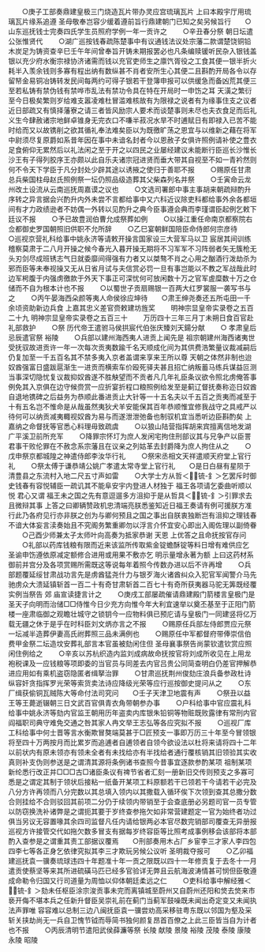 <!-- { "loadSidebar": true } -->
　　○庚子工部奏鼎建皇极三门烧造瓦片带办灵应宫琉璃瓦片  上曰本殿宇厅用琉璃瓦片缘系追遵  圣母敬奉岂容少缓着遵前旨行鼎建朝门已知之矣另候旨行　　○山东巡抚钱士完奏四氏学生员照府学例一年一贡许之
　　○辛丑春分祭  朝日坛遣公张惟贤代
　　○湖广巡按钱春疏陈楚事中有议通钱法议处宗藩二款谓楚饶铜铅木炭足为铸资查辛巳壬午年间曾奉旨开铸未期报罢必也凡条编赎锾听民杂入银钱盖银以充少府水衡宗禄协济诸需而钱以充官吏师生之廪饩胥役之工食其便一银半折火耗半入羡余钱则多寡有程出纳有数纵甚不肖者安所生心其便二且斟酌开局各令以存留帑金易铜冶铸转发民间每两约可得子银若干登簿申报可以供缓急而备凶荒其便三至若私铸有禁伪钱有禁哗市乱法有禁功令具在特在开局时一申饬之耳  天潢之繁衍至今日极矣繁则岁给难支嚣凌难杜冒滥难核故有为限禄之说者有为缘事住支之议者近日部疏又有慎择藩寮之请三者皆风励宗人要术而谈楚事则未尽也夫衣食足而后礼义生今肆赦诸宗地鲜卓锥身无完衣口不嗛半菽况水旱不时逋赋日有即禄入已苦不能时给而又以故镌削之欲其循礼奉法难矣臣以为既徼旷荡之恩宜与以维新之藉在将军中尉须尽复原爵如系昔年因在事中未谙名封者今以恩赦子女俱许照例请补使之豊衣足食俯仰无累然后以礼法闲之至于开之以四民之业屡经建议未能断行臣巡长沙惟长沙王有子得列胶序王亦颇以此自乐夫诸宗冠进贤而垂大带其自视至不如一青衿然则何不令天下学臣于凡分封处少辟其途以诱掖之使归于善耶不报
　　○赐原任甘肃总兵柴国柱母赵氏照例祭一坛仍照品级造葬其父柴森列名并祭
　　○壬寅命云龙州改土设流从云南巡抚周嘉谟之议也
　　○文选司署郎中事主事胡来朝疏辩酌升序转之异言据会兴酌升内外未尝不言都给事中又六科近议除吏科都给事外余各都垣间有才力政绩逊者不妨偶一外转以见酌升之典今臣事遵会典而李瑾谓臣起例乞敕下廷议不报
　　○予已故豊润伯曹允成祭葬如例
　　○以操江重任命南京都察院右佥都御史罗国朝照旧供职不允所辞
　　○乙巳宴朝鲜国陪臣命侍郎何宗彦待　　○巡视京营礼科给事中姚永济等请敕开操言国家设三大营军马以卫  宸居其间训练稽察莫肃于二八月开操之候今春光入暮开操无期将不习军军不习阵弱者矢无簇枪无头刃剑尽成班锈志气日就委靡间得强有力者又以桀骜不肖之心用之酗酒行泼劫杀为邪而臣等未奉视操又无从日省月试与夫信赏必罚一旦有事岂能以不教之军战哉此时边军枵腹于内强虏徼款于外天下事正可深忧何可放闲数十万之官军虗糜数十万之仓储而不自为根本计也不报
　　○以蜀世子贡扇赐银一百两大红罗裳服一袭写书与之
　　○丙午晏海西朵颜等夷人命侯徐应坤待　　○肃王绅尧奏还五所屯田一千余顷资助新边兵食  上嘉其忠义差官赍敕建坊旌奖
　　明神宗显皇帝实录卷之五百二十九
明神宗显皇帝实录卷之五百三十
　　万历四十三年三月丁未朔日食百官赴礼部救护
　　○祭  历代帝王遣驸马侯拱宸代伯张庆臻刘天鍚分献
　　○  孝肃皇后忌辰遣官祭  裕陵
　　○兵部以建州海西夷人进贡上闻先是  祖宗朝建州海西诸夷世受抚驭故进贡许一年一次每次贡夷数踰千名天顺成化间为其供费浩繁量议裁减嗣后仍复加至一千五百名其不禁多夷入京者盖谓来享来王所以尊  天朝之体然非制也迨奴酋强富日盛跋扈渐生一进贡而横索车价殴死驿夫甚且招亡纳叛蓄马练兵谋益叵测当事深切隐忧复议裁抑奴酋遂不胜觖望而不贡者凡几年礼臣条议欲令照北虏俺答事例免其入京俱在边守候赍赏一应折宴折程口粮照例给发至是蓟辽督抚奏称迩日奴酋自退地镌碑之后益务为恭顺此番进贡止大针等一十五名夫以千五百之贡夷而减至于十有五名岂不惟命是从哉虽然夷狄犬羊安能保其百年恭顺惟宜修我战守之具戒严以待何可以纳贡减夷輙视奴酋为易与而遂泄泄弛备也制驭机宜当悉听边臣斟酌矣  上嘉纳之命督抚等官悉心料理毋致疏虞
　　○以狼山陆营指挥胡来宾擅离信地发湖广平溪卫前所充军
　　○降罪宗怀圢为庶人发闲宅拘住刑部议其与兄争产以臣詈君事干败伦罪在不赦念系宗藩且在议亲之列姑革去封爵降为庶人拘住从之
　　○戊申祭京都城隍之神遣侍郎李汝华行礼
　　○祭宋丞相文天祥遣顺天府堂上官行礼
　　○祭太傅于谦恭靖公姚广孝遣太常寺堂上官行礼　　○是日白昼有星陨于清豊县之东流村入地二尺五寸声如雷
　　○大学士方从哲＜锍-釒＞乞罢斥时御史钱春有容悦辅臣一疏讥其不能阜安宇内登进人材独于  福王各项请乞委曲听顺以悦  君心又谓  福王未之国之先有意逗遛多方沮抑于是从哲具＜锍-釒＞引罪求去且微辩其事  上答之曰卿辆赞政机忠清端亮朕悉鉴知近日福王奏请有例可援朕方准行此乃各府见行亦非朕之创为与卿何预且之国之事出自朕衷独断岂有沮抑之理钱春不谙大体妄言渎奏始且不究阁务繁重卿勿以浮言介怀宜安心即出入阁佐理以副倚眷
　　○己酉少师兼太子太师叶向高奏为抵家恭谢  天恩  上优答之且命抚按官存问
　　○礼部以药库钱粮有限而近来该监所传取紫金锭蟾酥锭等料日增有难供应乞  圣谕申饬遵依原减定额修合进用或用果不敷亦乞  明示量增永著为额  上曰这药材系御前并宫分及各项赏赐所需既这等说每年着照今传数办进以后不许再增
　　○兵部题覆延绥甘肃战功言先是虏酋猛尧什力与银歹海火诸酋纠众入犯官军闻警介马先驰虏众大溃延镇斩首一百二十有奇甘肃斩首二百七十有奇所获夷器马驼无筭既经覆实例当祭告  郊  庙宣读捷言计之
　　○庚戌工部屡疏催请鼎建殿门箭楼言皇极门是  圣天子向明而治储□□侍惟今日少充方向惟今年大利宜速举以奠丕基至于正阳门箭楼一座肃临御之观瞻壮城守之锁钥今一应物料俱已预庀请与皇极门一同建竖将亿万载无疆之休于是乎在时科臣刘文炳亦言之不报
　　○赐原任兵部左侍郎贾应元祭一坛减半造葬伊妻高氏祔葬照三品未满例也
　　○赐原任中军都督府带俸崇信伯费甲金祭二坛造坟安葬礼部言本官虽被劾闲住但  圣母襄事祭告尚蒙钦遣钦赏应照闲住例给之
　　○辛亥以苏杭织造内监刘成病故命抚按官将刘成所收见在上用龙袍税课及一应钱粮等项即委的当官员与同差去内官吕贵公同简查明白仍差官押解恭进应用如有乘机盗窃隐匿者缉拏治罪
　　○甘肃巡抚荆州俊劾庄浪兵备参政杜诗纵容奸贪指挥罗光荣等索货卖法诗应降级光荣等应行巡按御史提问从之
　　○东厂缉获偷铜瓦贼陈大等命付法司究问　　○壬子天津卫地震有声
　　○祭丑以益王等王薨逝辍朝三日文武百官俱青衣角带朝参办事
　　○户科给事中官应震礼科给事中姚永济等劾内官监王朝用历年盗卖内库银朱铅铜等物赃既败露律有常刑内官阎福职司典守难免交通之咎其家人冉文举王志弘等各应究拟不报
　　○巡视厂库工科给事中何士晋等言水衡欺冒獒端莫甚于□匠预支一事即万历三十年至今冒领银将至四十万两按月而比累岁而追逋者自逋领者自领今欲设法以杜将来请将四十二年以前状内有原未领亦有领未全者有未找给亦有半找给者通行覆核销其旧领验其实收真则补支伪则参送是之谓清其源将条例诸书查照今昔事宜逐款参酌某项  祖制某项新纶悉行改正并□□□古□诸臣条议有禆节省者汇刻一册新旧交传则预支之多寡可悉是之谓定其制于领状后接粘一纸备开某项工料原额若干已领若干今请若干必完及八分方许再领而八分完数以其总填入领内以其撒载入循环俟下次领到查其总撒分数合则挂给不合则驳回其前项二分仍于续领内带销至于会查底册必另题司官一员专管以防窃换洗补诸弊是之谓扼其要于岁终查参拖欠如非常营建题定一官为始终者功过俱当另议无容置喙其余四司监督凡任内请给银两必本官尽数完销部司覆查无异册报巡视方许接管交代如拖欠数多冒支有据每岁终容臣等比照考成事例移会该部将本部酌入查参是之谓重其责工部据议覆焉　　○刑部奏用木占厂乡宦李三才家人李四包四李七等各正身乞依律究拟其李三才欺玩另候公议听  圣明裁夺报可
　　○乙卯福建巡抚袁一骥奏琉球违四十年题准十年一贡之限既以四十一年修贡复于去冬十一月遣贡使蔡坚等来其所进硫磺马匹已经多官验详无弊且云航海波涛情甚可悯但臣敬遵成命勒令归国又行司道量为周恤以仰体朝廷柔远之仁
　　○吏科给事中解经雅＜锍-釒＞劾未任枢臣涂宗浚贡事未完而离镇城至蔚州又自蔚州还阳和焂去焂来市亵开侮不堪本兵之任新升督臣吴崇礼前在蓟门当蓟军鼓噪既未闻出奇定变又未闻执法声罪唯  容容难以总制三边八闽抚臣袁一骥尝劝高采移驻粤东既以邻国为壑及采斩关挟劫尚无一兵自卫愧节钺而辱简书独何颜复昂首百僚之上此三臣皆当自为计者也不报
　　○丙辰清明节遣阳武侯薛濂等祭  长陵  献陵  景陵  裕陵  茂陵  泰陵  康陵  永陵  昭陵
